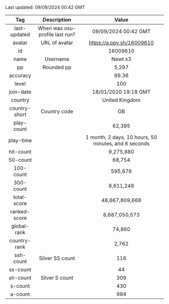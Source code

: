 Last updated: <!-- osu-last-updated -->09/09/2024 00:42 GMT<!-- osu-last-updated -->

|      Tag      |          Description           |                                              Value                                               |
| :-----------: | :----------------------------: | :----------------------------------------------------------------------------------------------: |
| last-updated  | When was osu-profile last run? |                <!-- osu-last-updated -->09/09/2024 00:42 GMT<!-- osu-last-updated -->                |
|    avatar     |         URL of avatar          |                 <!-- osu-avatar -->https://a.ppy.sh/16009610<!-- osu-avatar -->                  |
|      id       |                                |                              <!-- osu-id -->16009610<!-- osu-id -->                              |
|     name      |            Username            |                            <!-- osu-name -->Newt x3<!-- osu-name -->                             |
|      pp       |           Rounded pp           |                               <!-- osu-pp -->5,297<!-- osu-pp -->                                |
|   accuracy    |                                |                         <!-- osu-accuracy -->99.36<!-- osu-accuracy -->                          |
|     level     |                                |                             <!-- osu-level -->100<!-- osu-level -->                              |
|   join-date   |                                |                   <!-- osu-join-date -->18/01/2020 19:18 GMT<!-- osu-join-date -->                   |
|    country    |                                |                      <!-- osu-country -->United Kingdom<!-- osu-country -->                      |
| country-short |          Country code          |                      <!-- osu-country-short -->GB<!-- osu-country-short -->                      |
|  play-count   |                                |                       <!-- osu-play-count -->62,395<!-- osu-play-count -->                       |
|   play-time   |                                | <!-- osu-play-time -->1 month, 2 days, 10 hours, 50 minutes, and 8 seconds<!-- osu-play-time --> |
|   hit-count   |                                |                      <!-- osu-hit-count -->9,275,880<!-- osu-hit-count -->                       |
|   50-count    |                                |                         <!-- osu-50-count -->68,754<!-- osu-50-count -->                         |
|   100-count   |                                |                       <!-- osu-100-count -->595,878<!-- osu-100-count -->                        |
|   300-count   |                                |                      <!-- osu-300-count -->8,611,248<!-- osu-300-count -->                       |
|  total-score  |                                |                  <!-- osu-total-score -->48,667,809,668<!-- osu-total-score -->                  |
| ranked-score  |                                |                 <!-- osu-ranked-score -->8,687,050,573<!-- osu-ranked-score -->                  |
|  global-rank  |                                |                      <!-- osu-global-rank -->74,860<!-- osu-global-rank -->                      |
| country-rank  |                                |                     <!-- osu-country-rank -->2,762<!-- osu-country-rank -->                      |
|   ssh-count   |        Silver SS count         |                         <!-- osu-ssh-count -->116<!-- osu-ssh-count -->                          |
|   ss-count    |                                |                           <!-- osu-ss-count -->44<!-- osu-ss-count -->                           |
|   sh-count    |         Silver S count         |                          <!-- osu-sh-count -->309<!-- osu-sh-count -->                           |
|    s-count    |                                |                           <!-- osu-s-count -->430<!-- osu-s-count -->                            |
|    a-count    |                                |                           <!-- osu-a-count -->984<!-- osu-a-count -->                            |
